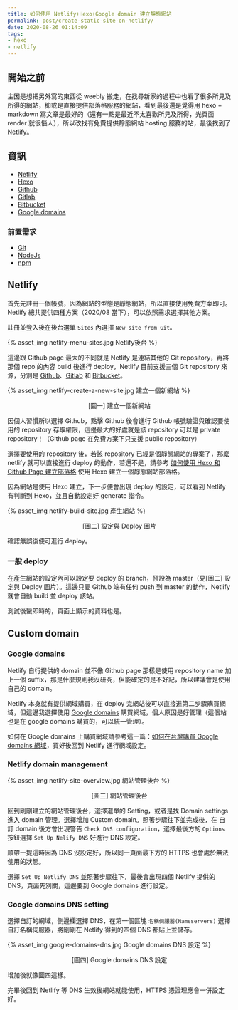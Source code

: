 ```yaml
---
title: 如何使用 Netlify+Hexo+Google domain 建立靜態網站
permalink: post/create-static-site-on-netlify/
date: 2020-08-26 01:14:09
tags:
- hexo
- netlify
---
```


## 開始之前

主因是想把另外寫的東西從 weebly 搬走，在找尋新家的過程中也看了很多所見及所得的網站，抑或是直接提供部落格服務的網站，看到最後還是覺得用 hexo + markdown 寫文章是最好的（還有一點是最近不太喜歡所見及所得，光頁面 render 就很惱人），所以改找有免費提供靜態網站 hosting 服務的站，最後找到了 [Netlify](https://www.netlify.com/)。

## 資訊

- [Netlify](https://www.netlify.com/)
- [Hexo](https://hexo.io/zh-tw/)
- [Github](https://github.com/)
- [Gitlab](https://about.gitlab.com/)
- [Bitbucket](https://bitbucket.org/product/)
- [Google domains](https://domains.google/)

### 前置需求

- [Git](https://git-scm.com/)
- [NodeJs](https://nodejs.org/en/)
- [npm](https://www.npmjs.com/)

## Netlify

首先先註冊一個帳號，因為網站的型態是靜態網站，所以直接使用免費方案即可。Netlify 總共提供四種方案（2020/08 當下），可以依照需求選擇其他方案。

註冊並登入後在後台選單 `Sites` 內選擇 `New site from Git`。

{% asset_img netlify-menu-sites.jpg Netlify後台 %}

這邊跟 Github page 最大的不同就是 Netlify 是連結其他的 Git repository，再將那個 repo 的內容 build 後進行 deploy，Netlify 目前支援三個 Git repository 來源，分別是 [Github](https://github.com/)、[Gitlab](https://about.gitlab.com/) 和 [Bitbucket](https://bitbucket.org/product/)。

{% asset_img netlify-create-a-new-site.jpg 建立一個新網站 %}
<div style="text-align:center">[圖一] 建立一個新網站</div>

因個人習慣所以選擇 Github，點擊 Github 後會進行 Github 帳號驗證與確認要使用的 repository 存取權限，這邊最大的好處就是該 repository 可以是 private repository！（Github page 在免費方案下只支援 public repository）

選擇要使用的 repository 後，若該 repository 已經是個靜態網站的專案了，那麼 netlify 就可以直接進行 deploy 的動作，若還不是，請參考 [如何使用 Hexo 和 Github Page 建立部落格](https://zoneless.dev/post/create-hexo-blog-on-github-page) 使用 Hexo 建立一個靜態網站部落格。

因為網站是使用 Hexo 建立，下一步便會出現 deploy 的設定，可以看到 Netlify 有判斷到 Hexo，並且自動設定好 generate 指令。

{% asset_img netlify-build-site.jpg 產生網站 %}
<div style="text-align:center">[圖二] 設定與 Deploy 圖片</div>

確認無誤後便可進行 deploy。

### 一般 deploy

在產生網站的設定內可以設定要 deploy 的 branch，預設為 master（見[圖二] 設定與 Deploy 圖片）。這邊只要 Github 端有任何 push 到 master 的動作，Netlify 就會自動 build 並 deploy 該站。

測試後蠻即時的，頁面上顯示的資料也是。

## Custom domain

### Google domains

Netlify 自行提供的 domain 並不像 Github page 那樣是使用 repository name 加上一個 suffix，那是什麼規則我沒研究，但能確定的是不好記，所以建議會是使用自己的 domain。

Netlify 本身就有提供網域購買，在 deploy 完網站後可以直接進第二步驟購買網域，但這邊我選擇使用 [Google domains](https://domains.google/) 購買網域，個人原因是好管理（這個站也是在 google domains 購買的，可以統一管理）。

如何在 Google domains 上購買網域請參考這一篇：[如何在台灣購買 Google domains 網域](https://zoneless.dev/post/buy-a-domain-from-google-in-taiwan/)，買好後回到 Netlify 進行網域設定。

### Netlify domain management

{% asset_img netlify-site-overview.jpg 網站管理後台 %}
<div style="text-align:center">[圖三] 網站管理後台</div>

回到剛剛建立的網站管理後台，選擇選單的 Setting，或者是找 Domain settings 進入 domain 管理。選擇增加 Custom domain。照著步驟往下並完成後，在 自訂 domain 後方會出現警告 `Check DNS configuration`，選擇最後方的 `Options` 按鈕選擇 `Set Up Nelify DNS` 好進行 DNS 設定。

順帶一提這時因為 DNS 沒設定好，所以同一頁面最下方的 HTTPS 也會處於無法使用的狀態。

選擇 `Set Up Netlify DNS` 並照著步驟往下，最後會出現四個 Netlify 提供的 DNS，頁面先別關，這邊要到 Google domains 進行設定。

### Google domains DNS setting

選擇自訂的網域，側邊欄選擇 DNS，在第一個區塊 `名稱伺服器(Nameservers)` 選擇自訂名稱伺服器，將剛剛在 Netlify 得到的四個 DNS 都貼上並儲存。

{% asset_img google-domains-dns.jpg Google domains DNS 設定 %}
<div style="text-align:center">[圖四] Google domains DNS 設定</div>

增加後就像圖四這樣。

完畢後回到 Netlify 等 DNS 生效後網站就能使用，HTTPS 憑證理應會一併設定好。
